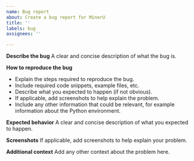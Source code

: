```yaml
---
name: Bug report
about: Create a bug report for MinerU
title: ''
labels: bug
assignees: ''

---
```


**Describe the bug**
A clear and concise description of what the bug is.

**How to reproduce the bug**
- Explain the steps required to reproduce the bug.
- Include required code snippets, example files, etc.
- Describe what you expected to happen (if not obvious).
- If applicable, add screenshots to help explain the problem.
- Include any other information that could be relevant, for example information about the Python environment.

**Expected behavior**
A clear and concise description of what you expected to happen.

**Screenshots**
If applicable, add screenshots to help explain your problem.

**Additional context**
Add any other context about the problem here.
